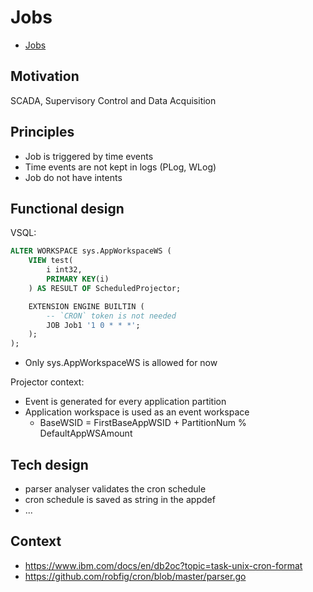 # Jobs

- [Jobs](https://github.com/voedger/voedger/issues/1777)

## Motivation

SCADA, Supervisory Control and Data Acquisition

## Principles

- Job is triggered by time events
- Time events are not kept in logs (PLog, WLog)
- Job do not have intents

## Functional design

VSQL:
```sql
ALTER WORKSPACE sys.AppWorkspaceWS (
	VIEW test(
		i int32,
		PRIMARY KEY(i)
	) AS RESULT OF ScheduledProjector;

	EXTENSION ENGINE BUILTIN (
		-- `CRON` token is not needed
		JOB Job1 '1 0 * * *';
	);
);
```
- Only sys.AppWorkspaceWS is allowed for now

Projector context:
- Event is generated for every application partition
- Application workspace is used as an event workspace
  -  BaseWSID = FirstBaseAppWSID + PartitionNum % DefaultAppWSAmount

## Tech design
- parser analyser validates the cron schedule
- cron schedule is saved as string in the appdef
- ...

## Context

- https://www.ibm.com/docs/en/db2oc?topic=task-unix-cron-format
- https://github.com/robfig/cron/blob/master/parser.go
